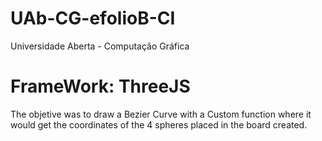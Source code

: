 # UAb-CG-efolioB-CI
Universidade Aberta - Computação Gráfica

# FrameWork: ThreeJS 

The objetive was to draw a Bezier Curve with a Custom function where it would get the coordinates of the 4 spheres placed in the board created.

